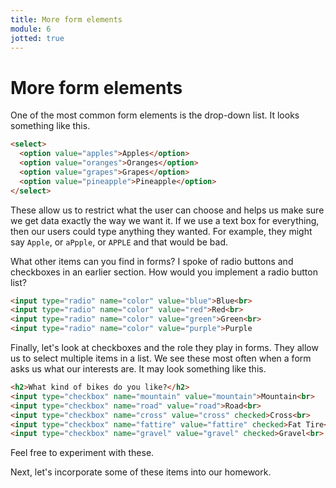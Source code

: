 ```yaml
---
title: More form elements
module: 6
jotted: true
---
```


# More form elements

<!-- dropdowns -->

One of the most common form elements is the drop-down list.  It looks something like this.

```html
<select>
  <option value="apples">Apples</option>
  <option value="oranges">Oranges</option>
  <option value="grapes">Grapes</option>
  <option value="pineapple">Pineapple</option>
</select>
```
These allow us to restrict what the user can choose and helps us make sure we get data exactly the way we want it. If we use a text box for everything, then our users could type anything they wanted.  For example, they might say `Apple`, or `aPpple`, or `APPLE` and that would be bad.

<!-- radio -->
What other items can you find in forms?  I spoke of radio buttons and checkboxes in an earlier section.  How would you implement a radio button list?

```html
<input type="radio" name="color" value="blue">Blue<br>
<input type="radio" name="color" value="red">Red<br>
<input type="radio" name="color" value="green">Green<br>
<input type="radio" name="color" value="purple">Purple
```

<!-- checkboxes -->
Finally, let's look at checkboxes and the role they play in forms.  They allow us to select multiple items in a list.  We see these most often when a form asks us what our interests are.  It may look something like this.

```html
<h2>What kind of bikes do you like?</h2>
<input type="checkbox" name="mountain" value="mountain">Mountain<br>
<input type="checkbox" name="road" value="road">Road<br>
<input type="checkbox" name="cross" value="cross" checked>Cross<br>
<input type="checkbox" name="fattire" value="fattire" checked>Fat Tire<br>
<input type="checkbox" name="gravel" value="gravel" checked>Gravel<br>
```

Feel free to experiment with these.

<!-- video -->

Next, let's incorporate some of these items into our homework.